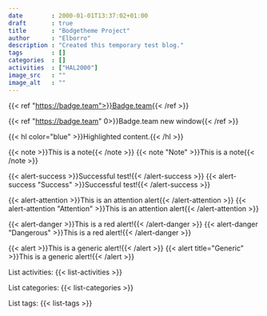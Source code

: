```yaml
---
date        : 2000-01-01T13:37:02+01:00
draft       : true
title       : "Bodgetheme Project"
author      : "Elborro"
description : "Created this temporary test blog."
tags        : []
categories  : []
activities  : ["HAL2000"]
image_src   : ""
image_alt   : ""
---
```




{{< ref "https://badge.team">}}Badge.team{{< /ref >}}

{{< ref "https://badge.team" 0>}}Badge.team new window{{< /ref >}}

{{< hl color="blue" >}}Highlighted content.{{< /hl >}}

{{< note >}}This is a note{{< /note >}}
{{< note "Note" >}}This is a note{{< /note >}}

{{< alert-success >}}Successful test!{{< /alert-success >}}
{{< alert-success "Success" >}}Successful test!{{< /alert-success >}}

{{< alert-attention >}}This is an attention alert{{< /alert-attention >}}
{{< alert-attention "Attention" >}}This is an attention alert{{< /alert-attention >}}

{{< alert-danger >}}This is a red alert!{{< /alert-danger >}}
{{< alert-danger "Dangerous" >}}This is a red alert!{{< /alert-danger >}}

{{< alert >}}This is a generic alert!{{< /alert >}}
{{< alert title="Generic" >}}This is a generic alert!{{< /alert >}}

List activities:
{{< list-activities >}}

List categories:
{{< list-categories >}}

List tags:
{{< list-tags >}}
